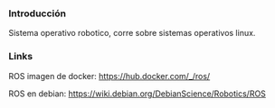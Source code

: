 ### Introducción

  Sistema operativo robotico, corre sobre sistemas operativos linux.

### Links

  ROS imagen de docker: https://hub.docker.com/_/ros/

  ROS en debian:  https://wiki.debian.org/DebianScience/Robotics/ROS
